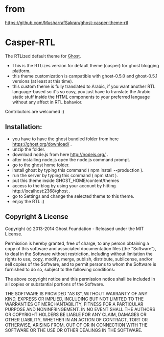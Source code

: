 # from
https://github.com/MusharrafSakran/ghost-casper-theme-rtl

# Casper-RTL

The RTLized default theme for [Ghost](http://github.com/tryghost/ghost/).

- This is the RTLizes version for default theme (casper) for ghost blogging platform.
- this theme customization is campatible with ghost-0.5.0 and ghost-0.5.1 versions (at least at this time).
- this custom theme is fully translated to Arabic, if you want another RTL language-based so it's so easy, you just have to translate the Arabic static stuff inside the HTML components to your preferred language without any affect in RTL bahavior.
 
Contributors are welcomed :) 
 

## Installation:

- you have to have the ghost bundled folder from here https://ghost.org/download/ .
- unzip the folder.
- download node.js from here http://nodejs.org/ .
- after installing node.js open the node.js command prompt.
- go to the ghost home folder.
- install ghost by typing this command ( npm install --production ).
- run the server by typing this command ( npm start ).
- put this theme inside GHOST_HOME/content/themes
- access to the blog by using your account by hitting http://localhost:2368/ghost .
- go to Settings and change the selected theme to this theme.
- enjoy the RTL :)



## Copyright & License

Copyright (c) 2013-2014 Ghost Foundation - Released under the MIT License.

Permission is hereby granted, free of charge, to any person obtaining a copy of this software and associated documentation files (the "Software"), to deal in the Software without restriction, including without limitation the rights to use, copy, modify, merge, publish, distribute, sublicense, and/or sell copies of the Software, and to permit persons to whom the Software is furnished to do so, subject to the following conditions:

The above copyright notice and this permission notice shall be included in all copies or substantial portions of the Software.

THE SOFTWARE IS PROVIDED "AS IS", WITHOUT WARRANTY OF ANY KIND, EXPRESS OR IMPLIED, INCLUDING BUT NOT LIMITED TO THE WARRANTIES OF MERCHANTABILITY, FITNESS FOR A PARTICULAR PURPOSE AND
NONINFRINGEMENT. IN NO EVENT SHALL THE AUTHORS OR COPYRIGHT HOLDERS BE LIABLE FOR ANY CLAIM, DAMAGES OR OTHER LIABILITY, WHETHER IN AN ACTION OF CONTRACT, TORT OR OTHERWISE, ARISING FROM, OUT OF OR IN CONNECTION WITH THE SOFTWARE OR THE USE OR OTHER DEALINGS IN THE SOFTWARE.
